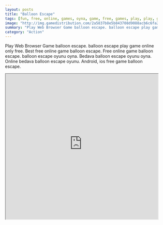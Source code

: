 ```yaml
---
layout: posts
title: "Balloon Escape"
tags: [fun, free, online, games, oyna, game, free, games, play, play, games]
image: "http://img.gamedistribution.com/2a5837b8e5b843708d9088acb6c6fa2c.jpg"
summary: "Play Web Browser Game balloon escape. balloon escape play game online only free. Best free online game balloon escape. Free online game balloon escape. balloon escape oyunu oyna. Bedava balloon escape oyunu oyna. Online bedava balloon escape oyunu. Android, ios free game balloon escape."
category: "Action"
---
```


Play Web Browser Game balloon escape. balloon escape play game online only free. Best free online game balloon escape. Free online game balloon escape. balloon escape oyunu oyna. Bedava balloon escape oyunu oyna. Online bedava balloon escape oyunu. Android, ios free game balloon escape.

<iframe width="100%" height="480px;" src="http://html5.gamedistribution.com/2a5837b8e5b843708d9088acb6c6fa2c/"></iframe>